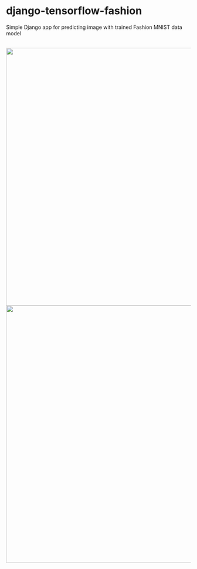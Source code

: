 # django-tensorflow-fashion

Simple Django app for predicting image with trained Fashion MNIST data model

<br>
<img height="700" src="https://s3.amazonaws.com/clarityfm-production/attachments/6605/default/django.png?1442839704"/>
<img height="700" src="https://blog.keras.io/img/keras-tensorflow-logo.jpg"/>
</br>
